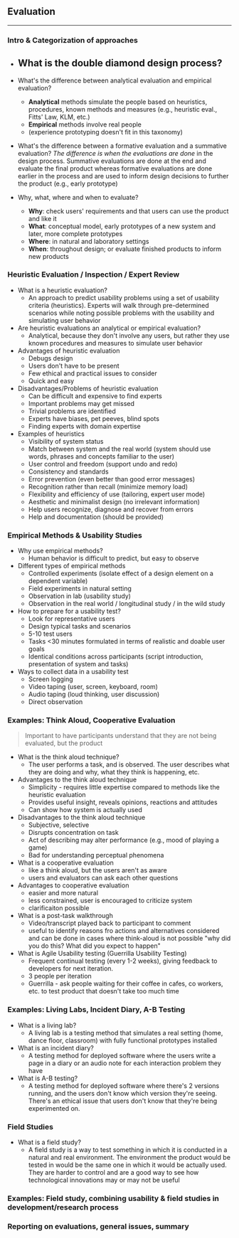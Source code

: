 ## Evaluation
___
### Intro & Categorization of approaches
- What is the double diamond design process?
	- 
- What's the difference between analytical evaluation and empirical evaluation?
    - **Analytical** methods simulate the people based on heuristics, procedures, known methods and measures (e.g., heuristic eval., Fitts' Law, KLM, etc.)
    - **Empirical** methods involve real people
    - (experience prototyping doesn't fit in this taxonomy)

- What's the difference between a formative evaluation and a summative evaluation?
    *The difference is when the evaluations are done* in the design process. Summative evaluations are done at the end and evaluate the final product whereas formative evaluations are done earlier in the process and are used to inform design decisions to further the product (e.g., early prototype)
- Why, what, where and when to evaluate?
    - **Why**: check users' requirements and that users can use the product and like it
    - **What**: conceptual model, early prototypes of a new system and later, more complete prototypes
    - **Where**: in natural and laboratory settings
    - **When**: throughout design; or evaluate finished products to inform new products

### Heuristic Evaluation / Inspection / Expert Review
- What is a heuristic evaluation?
    - An approach to predict usability problems using a set of usability criteria (heuristics). Experts will walk through pre-determined scenarios while noting possible problems with the usability and simulating user behavior
- Are heuristic evaluations an analytical or empirical evaluation?
    - Analytical, because they don't involve any users, but rather they use known procedures and measures to simulate user behavior
- Advantages of heuristic evaluation
    - Debugs design
    - Users don't have to be present
    - Few ethical and practical issues to consider
    - Quick and easy
- Disadvantages/Problems of heuristic evaluation
    - Can be difficult and expensive to find experts
    - Important problems may get missed
    - Trivial problems are identified
    - Experts have biases, pet peeves, blind spots
    - Finding experts with domain expertise
- Examples of heuristics
    - Visibility of system status
    - Match between system and the real world (system should use words, phrases and concepts familiar to the user)
    - User control and freedom (support undo and redo)
    - Consistency and standards
    - Error prevention (even better than good error messages)
    - Recognition rather than recall (minimize memory load)
    - Flexibility and efficiency of use (tailoring, expert user mode)
    - Aesthetic and minimalist design (no irrelevant information)
    - Help users recognize, diagnose and recover from errors
    - Help and documentation (should be provided)

### Empirical Methods & Usability Studies
- Why use empirical methods?
    - Human behavior is difficult to predict, but easy to observe
- Different types of empirical methods
    - Controlled experiments (isolate effect of a design element on a dependent variable)
    - Field experiments in natural setting
    - Observation in lab (usability study)
    - Observation in the real world / longitudinal study / in the wild study
- How to prepare for a usability test?
    - Look for representative users
    - Design typical tasks and scenarios
    - 5-10 test users
    - Tasks <30 minutes formulated in terms of realistic and doable user goals
    - Identical conditions across participants (script introduction, presentation of system and tasks)
- Ways to collect data in a usability test
    - Screen logging
    - Video taping (user, screen, keyboard, room)
    - Audio taping (loud thinking, user discussion)
    - Direct observation

### Examples: Think Aloud, Cooperative Evaluation
> Important to have participants understand that they are not being evaluated, but the product
- What is the think aloud technique?
	- The user performs a task, and is observed. The user describes what they are doing and why, what they think is happening, etc.
- Advantages to the think aloud technique
    - Simplicity - requires little expertise compared to methods like the heuristic evaluation
    - Provides useful insight, reveals opinions, reactions and attitudes
    - Can show how system is actually used
- Disadvantages to the think aloud technique
    - Subjective, selective
    - Disrupts concentration on task
    - Act of describing may alter performance (e.g., mood of playing a game)
    - Bad for understanding perceptual phenomena
- What is a cooperative evaluation
    - like a think aloud, but the users aren't as aware
    - users and evaluators can ask each other questions
- Advantages to cooperative evaluation
    - easier and more natural
    - less constrained, user is encouraged to criticize system
    - clarificaiton possible
- What is a post-task walkthrough
    - Video/transcript played back to participant to comment
    - useful to identify reasons fro actions and alternatives considered and can be done in cases where think-aloud is not possible "why did you do this? What did you expect to happen"
- What is Agile Usability testing (Guerrilla Usability Testing)
    - Frequent continual testing (every 1-2 weeks), giving feedback to developers for next iteration.
    - 3 people per iteration
    - Guerrilla - ask people waiting for their coffee in cafes, co workers, etc. to test product that doesn't take too much time

### Examples: Living Labs, Incident Diary, A-B Testing
- What is a living lab?
	- A living lab is a testing method that simulates a real setting (home, dance floor, classroom) with fully functional prototypes installed
- What is an incident diary?
	- A testing method for deployed software where the users write a page in a diary or an audio note for each interaction problem they have
- What is A-B testing?
	- A testing method for deployed software where there's 2 versions running, and the users don't know which version they're seeing. There's an ethical issue that users don't know that they're being experimented on.

### Field Studies 
- What is a field study?
    - A field study is a way to test something in which it is conducted in a natural and real environment. The environment the product would be tested in would be the same one in which it would be actually used. They are harder to control and are a good way to see how technological innovations may or may not be useful

### Examples: Field study, combining usability & field studies in development/research process

### Reporting on evaluations, general issues, summary
